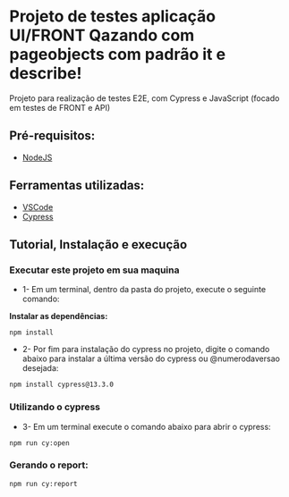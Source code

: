 # Projeto de testes aplicação UI/FRONT Qazando com pageobjects com padrão it e describe!

Projeto para realização de testes E2E, com Cypress e JavaScript (focado em testes de FRONT e API)

## Pré-requisitos:
- [NodeJS](https://nodejs.org/en/download/ "NodeJS")

## Ferramentas utilizadas:
- [VSCode](https://code.visualstudio.com/ "VSCode")
- [Cypress](https://www.npmjs.com/package/cypress "Cypress")

## Tutorial, Instalação e execução

### Executar este projeto em sua maquina

* 1- Em um terminal, dentro da pasta do projeto, execute o seguinte comando:

**Instalar as dependências:**  
```
npm install
```

* 2- Por fim para instalação do cypress no projeto, digite o comando abaixo para instalar a última versão do cypress ou @numerodaversao desejada:

```
npm install cypress@13.3.0
```
### Utilizando o cypress

* 3- Em um terminal execute o comando abaixo para abrir o cypress:
```
npm run cy:open 
```



### Gerando o report:  
```
npm run cy:report
```
